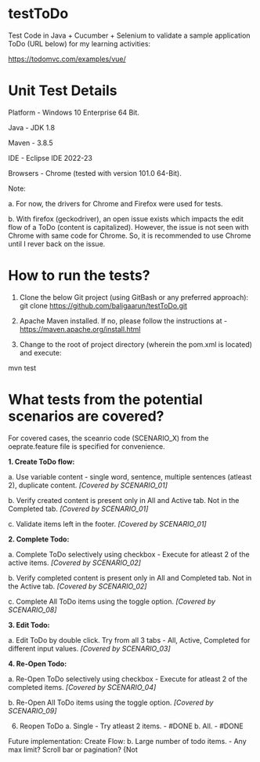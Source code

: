 # testToDo
Test Code in Java + Cucumber + Selenium to validate a sample application ToDo (URL below) for my learning activities:

https://todomvc.com/examples/vue/


# Unit Test Details
Platform - Windows 10 Enterprise 64 Bit.

Java - JDK 1.8

Maven - 3.8.5

IDE - Eclipse IDE 2022-23

Browsers - Chrome (tested with version 101.0 64-Bit).

Note: 

a. For now, the drivers for Chrome and Firefox were used for tests. 

b. With firefox (geckodriver), an open issue exists which impacts the edit flow of a ToDo (content is capitalized). However, the issue is not seen with Chrome with same code for Chrome. So, it is recommended to use Chrome until I rever back on the issue.

# How to run the tests?
1. Clone the below Git project (using GitBash or any preferred approach):
git clone https://github.com/baligaarun/testToDo.git

2. Apache Maven installed. If no, please follow the instructions at - https://maven.apache.org/install.html

3. Change to the root of project directory (wherein the pom.xml is located) and execute: 

mvn test

# What tests from the potential scenarios are covered? 

For covered cases, the sceanrio code (SCENARIO_X) from the oeprate.feature file is specified for convenience.

**1. Create ToDo flow:**

a. Use variable content - single word, sentence, multiple sentences (atleast 2), duplicate content. *[Covered by SCENARIO_01]*

b. Verify created content is present only in All and Active tab. Not in the Completed tab. *[Covered by SCENARIO_01]*

c. Validate items left in the footer. *[Covered by SCENARIO_01]*


**2. Complete Todo:**

a. Complete ToDo selectively using checkbox - Execute for atleast 2 of the active items. *[Covered by SCENARIO_02]*

b. Verify completed content is present only in All and Completed tab. Not in the Active tab. *[Covered by SCENARIO_02]*

c. Complete All ToDo items using the toggle option. *[Covered by SCENARIO_08]*


**3. Edit Todo:**

a. Edit ToDo by double click. Try from all 3 tabs - All, Active, Completed for different input values. *[Covered by SCENARIO_03]*


**4. Re-Open Todo:**

a. Re-Open ToDo selectively using checkbox - Execute for atleast 2 of the completed items. *[Covered by SCENARIO_04]*

b. Re-Open All ToDo items using the toggle option. *[Covered by SCENARIO_09]*

6. Reopen ToDo
a. Single - Try atleast 2 items. - #DONE
b. All. - #DONE

Future implementation:
Create Flow:
b. Large number of todo items. - Any max limit? Scroll bar or pagination?  {Not 
